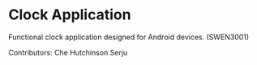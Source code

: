 # Clock Application
Functional clock application designed for Android devices. (SWEN3001)

Contributors:
Che Hutchinson Serju